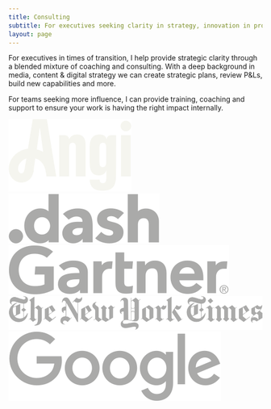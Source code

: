 ```yaml
---
title: Consulting
subtitle: For executives seeking clarity in strategy, innovation in product and confidence in leadership
layout: page
---
```


<div class="flex">
<div class="w-50 f3 cormorant">
For executives in times of transition, I help provide strategic clarity through a blended mixture of coaching and consulting. With a deep background in media, content & digital strategy we can create strategic plans, review P&Ls, build new capabilities and more.

For teams seeking more influence, I can provide training, coaching and support to ensure your work is having the right impact internally.
</div>
<div class="w-50 tc">
<img class="h3 pv2" src="/images/clients/angi.svg">
<img class="h3 pv2" src="/images/clients/dotdash.svg">
<img class="h3 pv2" src="/images/clients/gartner.svg">
<img class="h3 pv2" src="/images/clients/nyt.svg">
<img class="h3 pv2" src="/images/clients/google.svg">
</div>
</div>